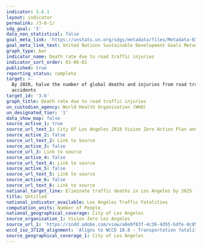 ```yaml
---
indicator: 3.6.1
layout: indicator
permalink: /3-6-1/
sdg_goal: '3'
data_non_statistical: false
goal_meta_link: 'https://unstats.un.org/sdgs/metadata/files/Metadata-03-06-01.pdf'
goal_meta_link_text: United Nations Sustainable Development Goals Metadata (PDF 213 KB)
graph_type: bar
indicator_name: Death rate due to road traffic injuries
indicator_sort_order: 03-06-01
published: true
reporting_status: complete
target: >-
  By 2020, halve the number of global deaths and injuries from road traffic
  accidents
target_id: '3.6'
graph_title: Death rate due to road traffic injuries
un_custodian_agency: World Health Organisation (WHO)
un_designated_tier: '1'
data_show_map: false
source_active_1: true
source_url_text_1: City Of Los Angeles 2018 Vision Zero Action Plan and Progress Report
source_active_2: false
source_url_text_2: Link to Source
source_active_3: false
source_url_3: Link to source
source_active_4: false
source_url_text_4: Link to source
source_active_5: false
source_url_text_5: Link to source
source_active_6: false
source_url_text_6: Link to source
national_target_line: Eliminate traffic deaths in Los Angeles by 2025 - [Vision Zero Los Angeles](https://view.joomag.com/vision-zero-los-angeles/0915902001459876247?short)
title: Untitled
national_indicator_available: Los Angeles Traffic Fatalities
computation_units: Number of People
national_geographical_coverage: City of Los Angeles
source_organisation_1: Vision Zero Los Angeles
source_url_1: 'https://indd.adobe.com/view/a0e9f83f-4c36-4d55-bdfe-0c8597fa72c3'
wccd_iso_37120_alignment: 'Aligns to WCCD 18.8 - Transportation fatalities per 100,000 population'
source_geographical_coverage_1: City of Los Angeles
---
```

